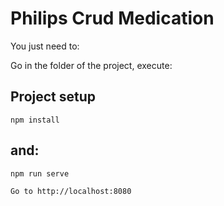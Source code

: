 # Philips Crud Medication

You just need to:

Go in the folder of the project, execute: 

## Project setup
```
npm install
```

## and:

```
npm run serve

Go to http://localhost:8080
